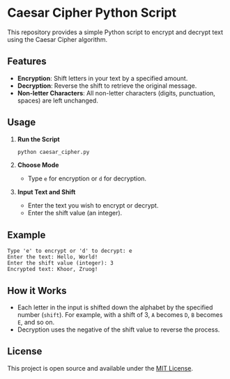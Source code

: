 # Caesar Cipher Python Script

This repository provides a simple Python script to encrypt and decrypt text using the Caesar Cipher algorithm.

## Features

- **Encryption**: Shift letters in your text by a specified amount.
- **Decryption**: Reverse the shift to retrieve the original message.
- **Non-letter Characters**: All non-letter characters (digits, punctuation, spaces) are left unchanged.

## Usage

1. **Run the Script**

   ```bash
   python caesar_cipher.py
   ```

2. **Choose Mode**

   - Type `e` for encryption or `d` for decryption.

3. **Input Text and Shift**

   - Enter the text you wish to encrypt or decrypt.
   - Enter the shift value (an integer).

## Example

```
Type 'e' to encrypt or 'd' to decrypt: e
Enter the text: Hello, World!
Enter the shift value (integer): 3
Encrypted text: Khoor, Zruog!
```

## How it Works

- Each letter in the input is shifted down the alphabet by the specified number (`shift`). For example, with a shift of 3, `A` becomes `D`, `B` becomes `E`, and so on.
- Decryption uses the negative of the shift value to reverse the process.

## License

This project is open source and available under the [MIT License](LICENSE).
